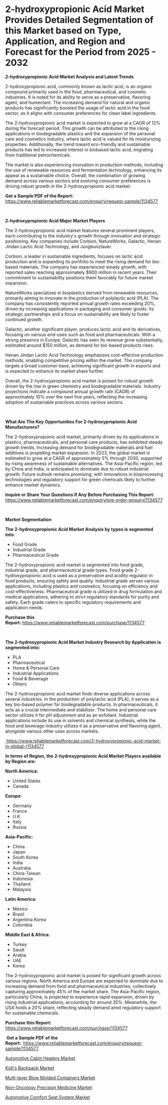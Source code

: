 <p><h1>2-hydroxypropionic Acid Market Provides Detailed Segmentation of this Market based on Type, Application, and Region and Forecast for the Period from 2025 - 2032</h1></p><p><strong>2-hydroxypropionic Acid Market Analysis and Latest Trends</strong></p>
<p><p>2-hydroxypropionic acid, commonly known as lactic acid, is an organic compound primarily used in the food, pharmaceutical, and cosmetic industries. It is noted for its ability to serve as a preservative, flavoring agent, and humectant. The increasing demand for natural and organic products has significantly boosted the usage of lactic acid in the food sector, as it aligns with consumer preferences for clean label ingredients.</p><p>The 2-hydroxypropionic acid market is expected to grow at a CAGR of 12% during the forecast period. This growth can be attributed to the rising applications in biodegradable plastics and the expansion of the personal care and cosmetics industry, where lactic acid is valued for its moisturizing properties. Additionally, the trend toward eco-friendly and sustainable products has led to increased interest in biobased lactic acid, migrating from traditional petrochemicals.</p><p>The market is also experiencing innovation in production methods, including the use of renewable resources and fermentation technology, enhancing its appeal as a sustainable choice. Overall, the combination of growing demand across various sectors and evolving consumer preferences is driving robust growth in the 2-hydroxypropionic acid market.</p></p>
<p><strong>Get a Sample PDF of the Report:&nbsp;</strong> <a href="https://www.reliablemarketforecast.com/enquiry/request-sample/1134577?utm_campaign=1888&utm_medium=2&utm_source=Github&utm_content=ia&utm_term=25032025&utm_id=2-hydroxypropionic-acid">https://www.reliablemarketforecast.com/enquiry/request-sample/1134577</a></p>
<p>&nbsp;</p>
<p><strong>2-hydroxypropionic Acid Major Market Players</strong></p>
<p><p>The 2-hydroxypropionic acid market features several prominent players, each contributing to the industry's growth through innovation and strategic positioning. Key companies include Corbion, NatureWorks, Galactic, Henan Jindan Lactic Acid Technology, and Jungbunzlauer.</p><p>Corbion, a leader in sustainable ingredients, focuses on lactic acid production and is expanding its portfolio to meet the rising demand for bio-based materials. The company has experienced steady growth, with reported sales reaching approximately $900 million in recent years. Their commitment to sustainability positions them favorably for future market expansion.</p><p>NatureWorks specializes in bioplastics derived from renewable resources, primarily aiming to innovate in the production of polylactic acid (PLA). The company has consistently reported annual growth rates exceeding 20%, driven by increasing applications in packaging and consumer goods. Its strategic partnerships and a focus on sustainability are likely to foster continued growth.</p><p>Galactic, another significant player, produces lactic acid and its derivatives, focusing on various end-uses such as food and pharmaceuticals. With a strong presence in Europe, Galactic has seen its revenue grow substantially, estimated around $150 million, as demand for bio-based products rises.</p><p>Henan Jindan Lactic Acid Technology emphasizes cost-effective production methods, enabling competitive pricing within the market. The company targets a broad customer base, achieving significant growth in exports and is expected to enhance its market share further.</p><p>Overall, the 2-hydroxypropionic acid market is poised for robust growth driven by the rise in green chemistry and biodegradable materials. Industry projections indicate a compound annual growth rate (CAGR) of approximately 10% over the next five years, reflecting the increasing adoption of sustainable practices across various sectors.</p></p>
<p>&nbsp;</p>
<p><strong>What Are The Key Opportunities For 2-hydroxypropionic Acid Manufacturers?</strong></p>
<p><p>The 2-hydroxypropionic acid market, primarily driven by its applications in plastics, pharmaceuticals, and personal care products, has exhibited steady growth trends. Increasing demand for biodegradable materials and fuel additives is propelling market expansion. In 2023, the global market is estimated to grow at a CAGR of approximately 5% through 2030, supported by rising awareness of sustainable alternatives. The Asia-Pacific region, led by China and India, is anticipated to dominate due to robust industrial growth. Future outlook remains promising, with innovations in bioprocessing technologies and regulatory support for green chemicals likely to further enhance market dynamics.</p></p>
<p><strong>Inquire or Share Your Questions If Any Before Purchasing This Report:</strong> <a href="https://www.reliablemarketforecast.com/enquiry/pre-order-enquiry/1134577?utm_campaign=1888&utm_medium=2&utm_source=Github&utm_content=ia&utm_term=25032025&utm_id=2-hydroxypropionic-acid">https://www.reliablemarketforecast.com/enquiry/pre-order-enquiry/1134577</a></p>
<p>&nbsp;</p>
<p><strong>Market Segmentation</strong></p>
<p><strong>The 2-hydroxypropionic Acid Market Analysis by types is segmented into:</strong></p>
<p><ul><li>Food Grade</li><li>Industrial Grade</li><li>Pharmaceutical Grade</li></ul></p>
<p><p>The 2-hydroxypropionic acid market is segmented into food grade, industrial grade, and pharmaceutical grade types. Food grade 2-hydroxypropionic acid is used as a preservative and acidity regulator in food products, ensuring safety and quality. Industrial grade serves various applications, including plastics and cosmetics, focusing on efficiency and cost-effectiveness. Pharmaceutical grade is utilized in drug formulation and medical applications, adhering to strict regulatory standards for purity and safety. Each grade caters to specific regulatory requirements and application needs.</p></p>
<p><strong>Purchase this Report:&nbsp;</strong><a href="https://www.reliablemarketforecast.com/purchase/1134577?utm_campaign=1888&utm_medium=2&utm_source=Github&utm_content=ia&utm_term=25032025&utm_id=2-hydroxypropionic-acid">https://www.reliablemarketforecast.com/purchase/1134577</a></p>
<p>&nbsp;</p>
<p><strong>The 2-hydroxypropionic Acid Market Industry Research by Application is segmented into:</strong></p>
<p><ul><li>PLA</li><li>Pharmaceutical</li><li>Home & Personal Care</li><li>Industrial Applications</li><li>Food & Beverage</li><li>Others</li></ul></p>
<p><p>The 2-hydroxypropionic acid market finds diverse applications across several industries. In the production of polylactic acid (PLA), it serves as a key bio-based polymer for biodegradable products. In pharmaceuticals, it acts as a crucial intermediate and stabilizer. The home and personal care sector utilizes it for pH adjustment and as an exfoliant. Industrial applications include its use in solvents and chemical synthesis, while the food and beverage industry utilizes it as a preservative and flavoring agent, alongside various other uses across markets.</p></p>
<p><a href="https://www.reliablemarketforecast.com/2-hydroxypropionic-acid-market-in-global-r1134577?utm_campaign=1888&utm_medium=2&utm_source=Github&utm_content=ia&utm_term=25032025&utm_id=2-hydroxypropionic-acid">&nbsp;https://www.reliablemarketforecast.com/2-hydroxypropionic-acid-market-in-global-r1134577</a></p>
<p><strong>In terms of Region, the 2-hydroxypropionic Acid Market Players available by Region are:</strong></p>
<p>
    <p> <strong> North America: </strong>
        <ul>
            <li>United States</li>
            <li>Canada</li>
        </ul>
        </p> 
    <p> <strong> Europe: </strong>
        <ul>
            <li>Germany</li>
            <li>France</li>
            <li>U.K.</li>
            <li>Italy</li>
            <li>Russia</li>
        </ul>
        </p> 
    <p> <strong> Asia-Pacific: </strong>
        <ul>
            <li>China</li>
            <li>Japan</li>
            <li>South Korea</li>
            <li>India</li>
            <li>Australia</li>
            <li>China Taiwan</li>
            <li>Indonesia</li>
            <li>Thailand</li>
            <li>Malaysia</li>
        </ul>
        </p> 
    <p> <strong> Latin America: </strong>
        <ul>
            <li>Mexico</li>
            <li>Brazil</li>
            <li>Argentina Korea</li>
            <li>Colombia</li>
        </ul>
        </p> 
    <p> <strong> Middle East & Africa: </strong>
        <ul>
            <li>Turkey</li>
            <li>Saudi</li>
            <li>Arabia</li>
            <li>UAE</li>
            <li>Korea</li>
        </ul>
    </p>
    </p>
<p><p>The 2-hydroxypropionic acid market is poised for significant growth across various regions. North America and Europe are expected to dominate due to increasing demand from food and pharmaceutical industries, collectively capturing approximately 45% of the market share. The Asia-Pacific region, particularly China, is projected to experience rapid expansion, driven by rising industrial applications, accounting for around 35%. Meanwhile, the USA holds a 20% share, reflecting steady demand amid regulatory support for sustainable chemicals.</p></p>
<p><strong>Purchase this Report: </strong><a href="https://www.reliablemarketforecast.com/purchase/1134577?utm_campaign=1888&utm_medium=2&utm_source=Github&utm_content=ia&utm_term=25032025&utm_id=2-hydroxypropionic-acid">https://www.reliablemarketforecast.com/purchase/1134577</a></p>
<p>&nbsp;<strong>Get a Sample PDF of the Report:&nbsp;&nbsp;</strong><a href="https://www.reliablemarketforecast.com/enquiry/request-sample/1134577?utm_campaign=1888&utm_medium=2&utm_source=Github&utm_content=ia&utm_term=25032025&utm_id=2-hydroxypropionic-acid">https://www.reliablemarketforecast.com/enquiry/request-sample/1134577</a></p>
<p><strong></strong></p>
<p><p><a href="https://github.com/shamprenadw7/Market-Research-Report-List-1/blob/main/automotive-cabin-heaters-market.md?utm_campaign=1888&utm_medium=2&utm_source=Github&utm_content=ia&utm_term=25032025&utm_id=2-hydroxypropionic-acid">Automotive Cabin Heaters Market</a></p><p><a href="https://github.com/estaykaleslo/Market-Research-Report-List-1/blob/main/kids-backpack-market.md?utm_campaign=1888&utm_medium=2&utm_source=Github&utm_content=ia&utm_term=25032025&utm_id=2-hydroxypropionic-acid">Kid\'s Backpack Market</a></p><p><a href="https://github.com/nicoletavirag/Market-Research-Report-List-5/blob/main/multi-layer-blow-molded-containers-market.md?utm_campaign=1888&utm_medium=2&utm_source=Github&utm_content=ia&utm_term=25032025&utm_id=2-hydroxypropionic-acid">Multi-layer Blow Molded Containers Market</a></p><p><a href="https://github.com/parthplagaf6/Market-Research-Report-List-1/blob/main/non-oncology-precision-medicine-market.md?utm_campaign=1888&utm_medium=2&utm_source=Github&utm_content=ia&utm_term=25032025&utm_id=2-hydroxypropionic-acid">Non-Oncology Precision Medicine Market</a></p><p><a href="https://github.com/abararybar2x/Market-Research-Report-List-1/blob/main/automotive-comfort-seat-system-market.md?utm_campaign=1888&utm_medium=2&utm_source=Github&utm_content=ia&utm_term=25032025&utm_id=2-hydroxypropionic-acid">Automotive Comfort Seat System Market</a></p></p>